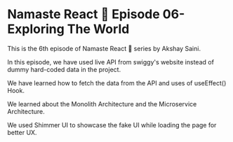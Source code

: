 # Namaste React 🚀 Episode 06- Exploring The World

<p>This is the 6th episode of Namaste React 🚀 series by Akshay Saini.</p>
<p>In this episode, we have used live API from swiggy's website instead of dummy hard-coded data in the project.</p>

<p>We have learned how to fetch the data from the API and uses of useEffect() Hook.</p>
<p>We learned about the Monolith Architecture and the Microservice Architecture.</p>
<p>We used Shimmer UI to showcase the fake UI while loading the page for better UX.</p>